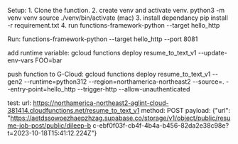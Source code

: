 Setup: 1. Clone the function. 2. create venv and activate venv.
python3 -m venv venv
source ./venv/bin/activate (mac) 3. install dependancy
pip install -r requirement.txt 4. run
functions-framework-python --target hello_http

Run:
functions-framework-python --target hello_http --port 8081

add runtime variable:
gcloud functions deploy resume_to_text_v1 --update-env-vars FOO=bar

push function to G-Cloud:
gcloud functions deploy resume_to_text_v1 --gen2 --runtime=python312 --region=northamerica-northeast2 --source=. --entry-point=hello_http --trigger-http --allow-unauthenticated

test:
url: https://northamerica-northeast2-aglint-cloud-381414.cloudfunctions.net/resume_to_text_v1
method: POST
payload: {"url": "https://aetdssowoezhaepzhzag.supabase.co/storage/v1/object/public/resume-job-post/public/dileep-b c-ebf0f03f-cb4f-4b4a-b456-82da2e38c98e?t=2023-10-18T15:41:12.224Z"}
